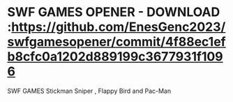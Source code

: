# SWF GAMES OPENER - DOWNLOAD :https://github.com/EnesGenc2023/swfgamesopener/commit/4f88ec1efb8cfc0a1202d889199c3677931f1096
SWF GAMES 
Stickman Sniper , Flappy Bird and Pac-Man
